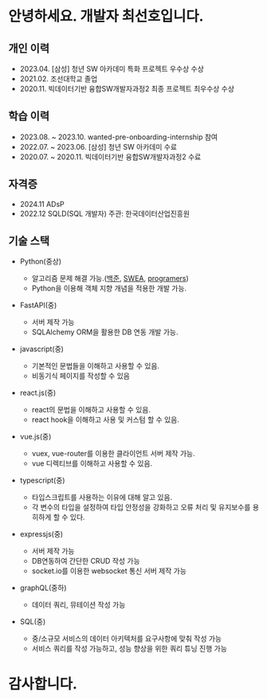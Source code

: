 # 안녕하세요. 개발자 최선호입니다.

## 개인 이력

- 2023.04. [삼성] 청년 SW 아카데미 특화 프로젝트 우수상 수상
- 2021.02. 조선대학교 졸업
- 2020.11. 빅데이터기반 융합SW개발자과정2 최종 프로젝트 최우수상 수상

## 학습 이력

- 2023.08. ~ 2023.10. wanted-pre-onboarding-internship 참여
- 2022.07. ~ 2023.06. [삼성] 청년 SW 아카데미 수료
- 2020.07. ~ 2020.11. 빅데이터기반 융합SW개발자과정2 수료

## 자격증

- 2024.11 ADsP
- 2022.12 SQLD(SQL 개발자) 주관: 한국데이터산업진흥원

## 기술 스택

- Python(중상)

  - 알고리즘 문제 해결 가능.([백준](https://www.acmicpc.net/user/cba1541), [SWEA](), [programers]())
  - Python을 이용해 객체 지향 개념을 적용한 개발 가능.
 
- FastAPI(중)
  - 서버 제작 가능
  - SQLAlchemy ORM을 활용한 DB 연동 개발 가능.

- javascript(중)

  - 기본적인 문법들을 이해하고 사용할 수 있음.
  - 비동기식 페이지를 작성할 수 있음

- react.js(중)

  - react의 문법을 이해하고 사용할 수 있음.
  - react hook을 이해하고 사용 및 커스텀 할 수 있음.

- vue.js(중)

  - vuex, vue-router를 이용한 클라이언트 서버 제작 가능.
  - vue 디렉티브를 이해하고 사용할 수 있음.

- typescript(중)

  - 타입스크립트를 사용하는 이유에 대해 알고 있음.
  - 각 변수의 타입을 설정하여 타입 안정성을 강화하고 오류 처리 및 유지보수를 용히하게 할 수 있다.

- expressjs(중)

  - 서버 제작 가능
  - DB연동하여 간단한 CRUD 작성 가능
  - socket.io를 이용한 websocket 통신 서버 제작 가능

- graphQL(중하)
  - 데이터 쿼리, 뮤테이션 작성 가능

- SQL(중)
  - 중/소규모 서비스의 데이터 아키텍처를 요구사항에 맞춰 작성 가능
  - 서비스 쿼리를 작성 가능하고, 성능 향상을 위한 쿼리 튜닝 진행 가능

# 감사합니다.
